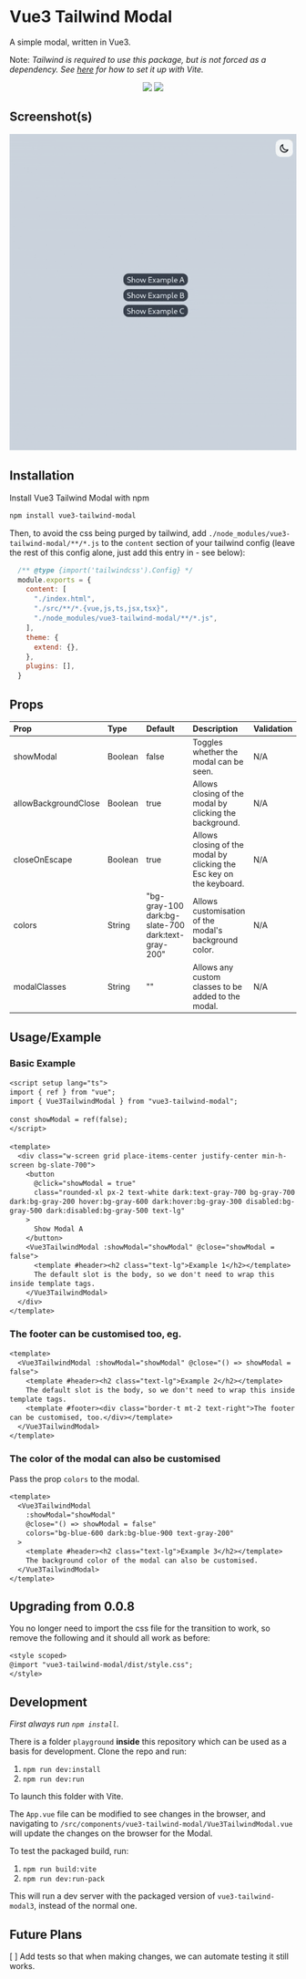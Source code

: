 # Vue3 Tailwind Modal

A simple modal, written in Vue3.

Note: _Tailwind is required to use this package, but is not forced as a dependency. See [here](https://tailwindcss.com/docs/guides/vite#vue) for how to set it up with Vite._

<p align="center">
  <a href="https://www.npmjs.com/package/vue3-tailwind-modal"><img src="https://img.shields.io/npm/v/vue3-tailwind-modal" /></a>
  <a href="https://www.npmjs.com/package/vue3-tailwind-modal"><img src="https://img.shields.io/npm/dt/vue3-tailwind-modal" /></a>
</p>

## Screenshot(s)
![image](https://github.com/Nathanjms/vue3-tailwind-modal/blob/main/assets/modalDemo.gif)

## Installation

Install Vue3 Tailwind Modal with npm

```bash
npm install vue3-tailwind-modal
```

Then, to avoid the css being purged by tailwind, add `./node_modules/vue3-tailwind-modal/**/*.js` to the `content` section of your tailwind config (leave the rest of this config alone, just add this entry in - see below):

```js
  /** @type {import('tailwindcss').Config} */
  module.exports = {
    content: [
      "./index.html",
      "./src/**/*.{vue,js,ts,jsx,tsx}",
      "./node_modules/vue3-tailwind-modal/**/*.js",
    ],
    theme: {
      extend: {},
    },
    plugins: [],
  }
```

## Props

| Prop                 | Type    | Default                                            | Description                                                          | Validation |
| :------------------- | :------ | :------------------------------------------------- | :------------------------------------------------------------------- | :--------- |
| showModal            | Boolean | false                                              | Toggles whether the modal can be seen.                               | N/A        |
| allowBackgroundClose | Boolean | true                                               | Allows closing of the modal by clicking the background.              | N/A        |
| closeOnEscape        | Boolean | true                                               | Allows closing of the modal by clicking the Esc key on the keyboard. | N/A        |
| colors               | String  | "bg-gray-100 dark:bg-slate-700 dark:text-gray-200" | Allows customisation of the modal's background color.                | N/A        |
| modalClasses         | String  | ""                                                 | Allows any custom classes to be added to the modal.                  | N/A        |
## Usage/Example

### Basic Example

```vue
<script setup lang="ts">
import { ref } from "vue";
import { Vue3TailwindModal } from "vue3-tailwind-modal";

const showModal = ref(false);
</script>

<template>
  <div class="w-screen grid place-items-center justify-center min-h-screen bg-slate-700">
    <button
      @click="showModal = true"
      class="rounded-xl px-2 text-white dark:text-gray-700 bg-gray-700 dark:bg-gray-200 hover:bg-gray-600 dark:hover:bg-gray-300 disabled:bg-gray-500 dark:disabled:bg-gray-500 text-lg"
    >
      Show Modal A
    </button>
    <Vue3TailwindModal :showModal="showModal" @close="showModal = false">
      <template #header><h2 class="text-lg">Example 1</h2></template>
      The default slot is the body, so we don't need to wrap this inside template tags.
    </Vue3TailwindModal>
  </div>
</template>
```

### The footer can be customised too, eg.

```vue
<template>
  <Vue3TailwindModal :showModal="showModal" @close="() => showModal = false">
    <template #header><h2 class="text-lg">Example 2</h2></template>
    The default slot is the body, so we don't need to wrap this inside template tags.
    <template #footer><div class="border-t mt-2 text-right">The footer can be customised, too.</div></template>
  </Vue3TailwindModal>
</template>
```

### The color of the modal can also be customised

Pass the prop `colors` to the modal.
```vue
<template>
  <Vue3TailwindModal
    :showModal="showModal"
    @close="() => showModal = false"
    colors="bg-blue-600 dark:bg-blue-900 text-gray-200"
  >
    <template #header><h2 class="text-lg">Example 3</h2></template>
    The background color of the modal can also be customised.
  </Vue3TailwindModal>
</template>
```

## Upgrading from 0.0.8

You no longer need to import the css file for the transition to work, so remove the following and it should all work as before:

```vue
<style scoped>
@import "vue3-tailwind-modal/dist/style.css";
</style>
```


## Development

*First always run `npm install`.*

There is a folder `playground` **inside** this repository which can be used as a basis for development. Clone the repo and run:

1. `npm run dev:install`
2. `npm run dev:run`

To launch this folder with Vite.

The `App.vue` file can be modified to see changes in the browser, and navigating to `/src/components/vue3-tailwind-modal/Vue3TailwindModal.vue` will update the changes on the browser for the Modal.

To test the packaged build, run:

1. `npm run build:vite`
2. `npm run dev:run-pack`

This will run a dev server with the packaged version of `vue3-tailwind-modal3`, instead of the normal one.

## Future Plans

[ ] Add tests so that when making changes, we can automate testing it still works.
